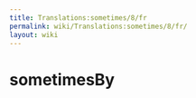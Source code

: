 ```yaml
---
title: Translations:sometimes/8/fr
permalink: wiki/Translations:sometimes/8/fr/
layout: wiki
---
```


# sometimesBy
